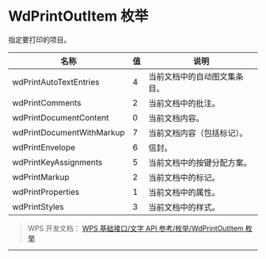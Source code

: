 # WdPrintOutItem 枚举

指定要打印的项目。

| 名称                      | 值  | 说明                         |
|---------------------------|-----|------------------------------|
| wdPrintAutoTextEntries    | 4   | 当前文档中的自动图文集条目。 |
| wdPrintComments           | 2   | 当前文档中的批注。           |
| wdPrintDocumentContent    | 0   | 当前文档内容。               |
| wdPrintDocumentWithMarkup | 7   | 当前文档内容（包括标记）。   |
| wdPrintEnvelope           | 6   | 信封。                       |
| wdPrintKeyAssignments     | 5   | 当前文档中的按键分配方案。   |
| wdPrintMarkup             | 2   | 当前文档中的标记。           |
| wdPrintProperties         | 1   | 当前文档中的属性。           |
| wdPrintStyles             | 3   | 当前文档中的样式。           |

> WPS 开发文档： [WPS 基础接口/文字 API 参考/枚举/WdPrintOutItem 枚举](https://qn.cache.wpscdn.cn/encs/doc/office_v19/topics/WPS%20%E5%9F%BA%E7%A1%80%E6%8E%A5%E5%8F%A3/%E6%96%87%E5%AD%97%20API%20%E5%8F%82%E8%80%83/%E6%9E%9A%E4%B8%BE/WdPrintOutItem%20%E6%9E%9A%E4%B8%BE.html)

------------------------------------------------------------------------
